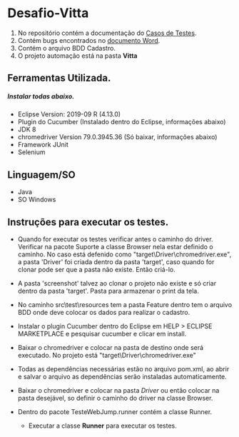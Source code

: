 # Desafio-Vitta

1. No repositório contém a documentação do [Casos de Testes](https://github.com/raialmeida/Desafio-Vitta/blob/master/Doc_CT_Vitta.xlsx?raw=true).
2. Contém bugs encontrados no [documento Word](https://github.com/raialmeida/Desafio-Vitta/blob/master/Evidencias%20Teste%20bug%20report.docx?raw=true).
3. Contém o arquivo BDD Cadastro. 
4. O projeto automação está na pasta **Vitta**


## Ferramentas Utilizada.

  ##### _Instalar todas abaixo._

 - Eclipse Version: 2019-09 R (4.13.0)
 - Plugin do Cucumber (Instalado dentro do Eclipse, informações abaixo)
 - JDK 8
 - chromedriver Version 79.0.3945.36 (Só baixar, informações abaixo)
 - Framework JUnit
 - Selenium 


## Linguagem/SO

 - Java
 - SO Windows

## Instruções para executar os testes.

 - Quando for executar os testes verificar antes o caminho do driver.
   Verificar na pacote Suporte a classe Browser nela estar definido o caminho.
   No caso está defenido como "target\\Driver\\chromedriver.exe", a pasta 'Driver' foi criada dentro da pasta 'target',
   caso quando for clonar pode ser que a pasta não existe. Então criá-lo.
   
 - A pasta 'screenshot' talvez ao clonar o projeto não existe e só criar dentro da pasta 'target'. Pasta para armazenar
   o print da tela.
   
 - No caminho src\test\resources tem a pasta Feature dentro tem o arquivo BDD onde deve colocar os dados para realizar o cadastro.
  
 - Instalar o plugin Cucumber dentro do Eclipse em HELP > ECLIPSE MARKETPLACE e pesquisar cucumber e clicar em install.
 
 - Baixar o chromedriver e colocar na pasta de destino onde será executado. No projeto está "target\\Driver\\chromedriver.exe"
 
 - Todas as dependências necessárias estão no arquivo pom.xml, ao abrir e salvar o arquivo as dependências serão instaladas automaticamente.
   
 - Baixar o chromedriver e colocar na pasta _Driver_ ou então colocar na pasta desejável, so definir o caminho do driver
   na classe Browser.
 
 - Dentro do pacote TesteWebJump.runner contém a classe Runner.
    - Executar a classe **Runner** para executar os testes.
   
  
